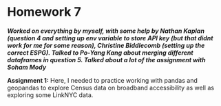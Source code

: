 # Homework 7

__*Worked on everything by myself, with some help by Nathan Kaplan (question 4 and setting up env variable to store API key (but that didnt work for me for some reason), Christine Biddlecomb (setting up the correct ESPG). Talked to Po-Yang Kang about merging different dataframes in question 5. Talked about a lot of the assignment with Soham Mody*__

__Assignment 1:__ 
Here, I needed to practice working with pandas and geopandas to explore Census data on broadband accessibility as well as exploring some LinkNYC data.